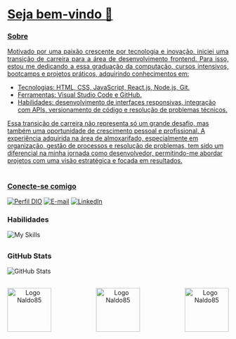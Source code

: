 
<h1>
    <a href="https://github.com/Naldo85">
    <span>Seja bem-vindo 👋</span> 
</h1>

### Sobre
<p align="justify">
 Motivado por uma paixão crescente por tecnologia e inovação, iniciei uma transição de carreira para a área de desenvolvimento frontend. Para isso, estou me dedicando a essa graduação da computação, cursos intensivos, bootcamps e projetos práticos, adquirindo conhecimentos em:
    
- Tecnologias: HTML, CSS, JavaScript, React.js, Node.js, Git.
- Ferramentas: Visual Studio Code e GitHub.
- Habilidades: desenvolvimento de interfaces responsivas, integração com APIs, versionamento de código e resolução de problemas técnicos.

Essa transição de carreira não representa só um grande desafio, mas também uma oportunidade de crescimento pessoal e profissional. A experiência adquirida na área de almoxarifado, especialmente em organização, gestão de processos e resolução de problemas, tem sido um diferencial na minha jornada como desenvolvedor, permitindo-me abordar projetos com uma visão estratégica e focada em resultados.
</p>

#

### Conecte-se comigo
[![Perfil DIO](https://img.shields.io/badge/-Meu%20Perfil%20na%20DIO-457?style=for-the-badge)](https://www.dio.me/users/scleinaldo85)
[![E-mail](https://img.shields.io/badge/-Email-000?style=for-the-badge&logo=microsoft-outlook&logoColor=E94D5F)](mailto:scleinaldo85@gmail.com")
[![LinkedIn](https://img.shields.io/badge/-LinkedIn-418?style=for-the-badge&logo=linkedin&logoColor=30A3DC)](https://www.linkedin.com/in/cleinaldo-souza/)

### Habilidades
![My Skills](https://skillicons.dev/icons?i=js,html,nodejs,css,git,github)

##

### GitHub Stats
![GitHub Stats](https://github-readme-stats.vercel.app/api?username=Naldo85&show_icons=true&theme=noctis_minimus&include_all_commits=true&count_private=true)
##


 <div align="center">
    <img align="left" alt="Logo Naldo85" width="100px" src="https://github.com/Naldo85/Naldo85/assets/82780957/400f1d02-2203-4d45-9701-992918a3c9ae"></a>
    <img align="center" alt="Logo Naldo85" width="100px" src="https://github.com/Naldo85/Naldo85/assets/82780957/400f1d02-2203-4d45-9701-992918a3c9ae"></a>
    <img align="right" alt="Logo Naldo85" width="100px" src="https://github.com/Naldo85/Naldo85/assets/82780957/400f1d02-2203-4d45-9701-992918a3c9ae"></a>
 </div>

  
 
<!---
Naldo85/Naldo85 is a ✨ special ✨ repository because its `README.md` (this file) appears on your GitHub profile.
You can click the Preview link to take a look at your changes.
--->
